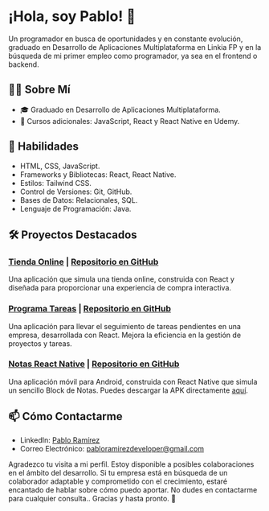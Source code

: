 # ¡Hola, soy Pablo! 👋
Un programador en busca de oportunidades y en constante evolución, graduado en Desarrollo de Aplicaciones Multiplataforma en Linkia FP y en la búsqueda de mi primer empleo como programador, ya sea en el frontend o backend.

## 👨‍💻 Sobre Mí

- 🎓 Graduado en Desarrollo de Aplicaciones Multiplataforma.
- 📘 Cursos adicionales: JavaScript, React y React Native en Udemy.

## 🚀 Habilidades

- HTML, CSS, JavaScript.
- Frameworks y Bibliotecas: React, React Native.
- Estilos: Tailwind CSS.
- Control de Versiones: Git, GitHub.
- Bases de Datos: Relacionales, SQL.
- Lenguaje de Programación: Java.

## 🛠️ Proyectos Destacados

### [Tienda Online](https://tiendaonlinepablodev.netlify.app/) | [Repositorio en GitHub](https://github.com/PabloRamirezDeveloper/TiendaOnline)
Una aplicación que simula una tienda online, construida con React y diseñada para proporcionar una experiencia de compra interactiva.

### [Programa Tareas](https://programatareas.netlify.app/) | [Repositorio en GitHub](https://github.com/PabloRamirezDeveloper/programa_tareas_react)
Una aplicación para llevar el seguimiento de tareas pendientes en una empresa, desarrollada con React. Mejora la eficiencia en la gestión de proyectos y tareas.

### [Notas React Native](https://github.com/PabloRamirezDeveloper/notas_react_native/raw/main/notasApp.apk) | [Repositorio en GitHub](https://github.com/PabloRamirezDeveloper/notas_react_native)
Una aplicación móvil para Android, construida con React Native que simula un sencillo Block de Notas. Puedes descargar la APK directamente [aquí](https://github.com/PabloRamirezDeveloper/notas_react_native/raw/main/notasApp.apk).


## 📫 Cómo Contactarme

- LinkedIn: [Pablo Ramírez](https://www.linkedin.com/in/pablo-ramirez-bbb79a2b0)
- Correo Electrónico: [pabloramirezdeveloper@gmail.com](mailto:pabloramirezdeveloper@gmail.com)


Agradezco tu visita a mi perfil. Estoy disponible a posibles colaboraciones en el ámbito del desarrollo. Si tu empresa está en búsqueda de un colaborador adaptable y comprometido con el crecimiento, estaré encantado de hablar sobre cómo puedo aportar. No dudes en contactarme para cualquier consulta.. Gracias y hasta pronto. 👋



